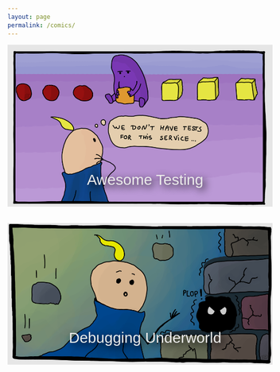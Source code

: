 ```yaml
---
layout: page
permalink: /comics/
---
```


<style>
.title {
    color: #ECECEB;
    font-family: 'Comic Sans MS', 'Comic Sans', sans-serif;
    font-size: 30px;
    background: rgba(0, 0, 0, 0);
    cursor: pointer;
    position: absolute;
    bottom: 0pt;
    width: 100%;
    display: flex;
    justify-content: center;
    align-items: center;
    border-radius: 1%;
    margin-top: auto;
    padding: 10px;
    text-align: center;  
    text-shadow: 5px 5px 15px rgba(0, 0, 0, 1);
}

.image {
    object-fit: cover;
    height: auto;
    transition: transform 0.3s ease;
    filter: brightness(90%);
}

.container:hover .image {
    transform: scale(1.02);
filter: brightness(100%);
}

.container {
    width: 400pt;
    position: relative;
    margin: 0 auto;
    margin-bottom: 30px;
}
</style>

<div>
  <div class="container">
    <a style="text-decoration:none;" href="/comics/awesome_testing">
        <img src="/assets/images/awesome_testing/1-1.png" alt="testing" class="image"/>
        <p class="title">Awesome Testing</p>
    </a>
  </div>
</div>

<div>
  <div class="container">
    <a style="text-decoration:none;" href="/comics/debugging_underworld">
        <img src="/assets/images/debugging_underworld/2.png" alt="underworld" class="image"/>
        <p class="title">Debugging Underworld</p>
    </a>
  </div>
</div>